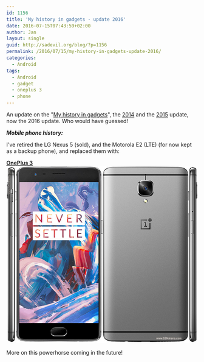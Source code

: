 ```yaml
---
id: 1156
title: 'My history in gadgets - update 2016'
date: 2016-07-15T07:43:59+02:00
author: Jan
layout: single
guid: http://sadevil.org/blog/?p=1156
permalink: /2016/07/15/my-history-in-gadgets-update-2016/
categories:
  - Android
tags:
  - Android
  - gadget
  - oneplus 3
  - phone
---
```

An update on the "[My history in gadgets](/2012/01/04/my-history-in-gadgets/)", the [2014](/2014/05/12/my-history-in-gadgets-update-2014/) and the [2015](/2015/06/02/my-history-in-gadgets-update-2015/) update, now the 2016 update. Who would have guessed!

_**Mobile phone history:**_

I've retired the LG Nexus 5 (sold), and the Motorola E2 (LTE) (for now kept as a backup phone), and replaced them with:

**[OnePlus 3](http://www.gsmarena.com/oneplus_3-7995.php)   
![OnePlus 3](/assets/images/2016/06/oneplus-3-3.jpg "OnePlus 3")**

More on this powerhorse coming in the future!
